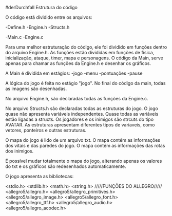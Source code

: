 ﻿#derDurchfall
Estrutura do código

O código está dividido entre os arquivos:

-Define.h
-Engine.h
-Structs.h

-Main.c
-Engine.c

Para uma melhor estruturação do código, ele foi dividido em funções dentro do arquivo Engine.h.
As funções estão divididas em funções de física, inicialização, ataque, timer, mapa e personagens.
O código da Main, serve apenas para chamar as funções da Engine.h e desenhar os gráficos.

A Main é dividida em estágios:
-jogo
-menu
-pontuações
-pause

A lógica do jogo é feita no estágio "jogo".
No final do código da main, todas as imagens são desenhadas.

No arquivo Engine.h, são declaradas todas as funções da Engine.c.

No arquivo Structs.h são declaradas todas as estruturas do jogo.
O jogo quase não apresenta variáveis independentes. 
Quase todas as variáveis estão ligadas a structs.
Os jogadores e os inimigos são strcuts do tipo AVATAR.
As estruturas apresentam diferentes tipos de variaveis, como vetores, ponteiros e outras estruturas.

O mapa do jogo é lido de um arquivo txt.
O mapa contém as informações dos vitais e das paredes do jogo.
O mapa contém as informações das rotas dos inimigos.

É possível mudar totalmente o mapa do jogo, alterando apenas os valores do txt e os gráficos são redesenhados automaticamente.

O jogo apresenta as bibliotecas:

<stdio.h> 
<stdlib.h>
<math.h>
<string.h>
/////FUNÇÕES DO ALLEGRO/////
<allegro5/allegro.h> 
<allegro5/allegro_primitives.h> 
<allegro5/allegro_image.h> 
<allegro5/allegro_font.h> 
<allegro5/allegro_ttf.h>
<allegro5/allegro_audio.h>
<allegro5/allegro_acodec.h>






